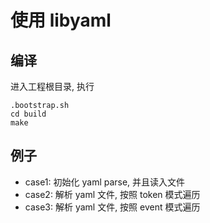# 使用 libyaml

## 编译
进入工程根目录, 执行
```
.bootstrap.sh
cd build
make
```

## 例子
* case1: 初始化 yaml parse, 并且读入文件
* case2: 解析 yaml 文件, 按照 token 模式遍历
* case3: 解析 yaml 文件, 按照 event 模式遍历
